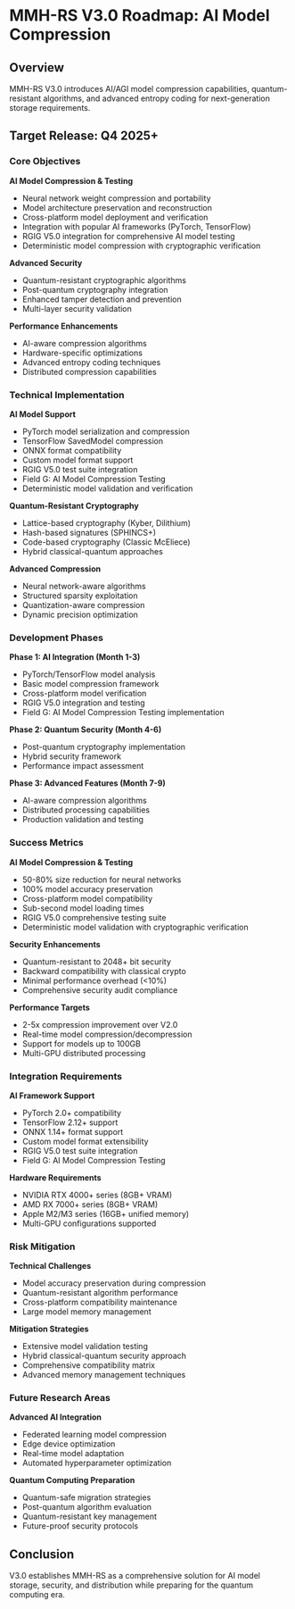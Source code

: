 # MMH-RS V3.0 Roadmap: AI Model Compression

## Overview

MMH-RS V3.0 introduces AI/AGI model compression capabilities, quantum-resistant algorithms, and advanced entropy coding for next-generation storage requirements.

## Target Release: Q4 2025+

### Core Objectives

**AI Model Compression & Testing**
- Neural network weight compression and portability
- Model architecture preservation and reconstruction
- Cross-platform model deployment and verification
- Integration with popular AI frameworks (PyTorch, TensorFlow)
- RGIG V5.0 integration for comprehensive AI model testing
- Deterministic model compression with cryptographic verification

**Advanced Security**
- Quantum-resistant cryptographic algorithms
- Post-quantum cryptography integration
- Enhanced tamper detection and prevention
- Multi-layer security validation

**Performance Enhancements**
- AI-aware compression algorithms
- Hardware-specific optimizations
- Advanced entropy coding techniques
- Distributed compression capabilities

### Technical Implementation

**AI Model Support**
- PyTorch model serialization and compression
- TensorFlow SavedModel compression
- ONNX format compatibility
- Custom model format support
- RGIG V5.0 test suite integration
- Field G: AI Model Compression Testing
- Deterministic model validation and verification

**Quantum-Resistant Cryptography**
- Lattice-based cryptography (Kyber, Dilithium)
- Hash-based signatures (SPHINCS+)
- Code-based cryptography (Classic McEliece)
- Hybrid classical-quantum approaches

**Advanced Compression**
- Neural network-aware algorithms
- Structured sparsity exploitation
- Quantization-aware compression
- Dynamic precision optimization

### Development Phases

**Phase 1: AI Integration (Month 1-3)**
- PyTorch/TensorFlow model analysis
- Basic model compression framework
- Cross-platform model verification
- RGIG V5.0 integration and testing
- Field G: AI Model Compression Testing implementation

**Phase 2: Quantum Security (Month 4-6)**
- Post-quantum cryptography implementation
- Hybrid security framework
- Performance impact assessment

**Phase 3: Advanced Features (Month 7-9)**
- AI-aware compression algorithms
- Distributed processing capabilities
- Production validation and testing

### Success Metrics

**AI Model Compression & Testing**
- 50-80% size reduction for neural networks
- 100% model accuracy preservation
- Cross-platform model compatibility
- Sub-second model loading times
- RGIG V5.0 comprehensive testing suite
- Deterministic model validation with cryptographic verification

**Security Enhancements**
- Quantum-resistant to 2048+ bit security
- Backward compatibility with classical crypto
- Minimal performance overhead (<10%)
- Comprehensive security audit compliance

**Performance Targets**
- 2-5x compression improvement over V2.0
- Real-time model compression/decompression
- Support for models up to 100GB
- Multi-GPU distributed processing

### Integration Requirements

**AI Framework Support**
- PyTorch 2.0+ compatibility
- TensorFlow 2.12+ support
- ONNX 1.14+ format support
- Custom model format extensibility
- RGIG V5.0 test suite integration
- Field G: AI Model Compression Testing

**Hardware Requirements**
- NVIDIA RTX 4000+ series (8GB+ VRAM)
- AMD RX 7000+ series (8GB+ VRAM)
- Apple M2/M3 series (16GB+ unified memory)
- Multi-GPU configurations supported

### Risk Mitigation

**Technical Challenges**
- Model accuracy preservation during compression
- Quantum-resistant algorithm performance
- Cross-platform compatibility maintenance
- Large model memory management

**Mitigation Strategies**
- Extensive model validation testing
- Hybrid classical-quantum security approach
- Comprehensive compatibility matrix
- Advanced memory management techniques

### Future Research Areas

**Advanced AI Integration**
- Federated learning model compression
- Edge device optimization
- Real-time model adaptation
- Automated hyperparameter optimization

**Quantum Computing Preparation**
- Quantum-safe migration strategies
- Post-quantum algorithm evaluation
- Quantum-resistant key management
- Future-proof security protocols

## Conclusion

V3.0 establishes MMH-RS as a comprehensive solution for AI model storage, security, and distribution while preparing for the quantum computing era. 